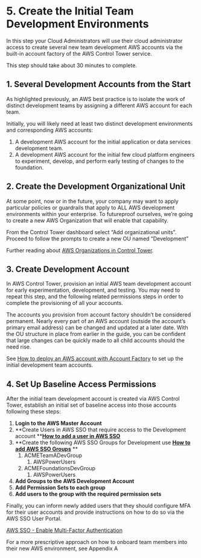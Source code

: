 # 5. Create the Initial Team Development Environments

In this step your Cloud Administrators will use their cloud administrator access to create several new team development AWS accounts via the built-in account factory of the AWS Control Tower service.

This step should take about 30 minutes to complete.

## 1. Several Development Accounts from the Start

As highlighted previously, an AWS best practice is to isolate the work of distinct development teams by assigning a different AWS account for each team.

Initially, you will likely need at least two distinct development environments and corresponding AWS accounts:

1. A development AWS account for the initial application or data services development team.
2. A development AWS account for the initial few cloud platform engineers to experiment, develop, and perform early testing of changes to the foundation.

## 2. Create the Development Organizational Unit

At some point, now or in the future, your company may want to apply particular policies or guardrails that apply to ALL AWS development environments within your enterprise.  To futureproof ourselves, we’re going to create a new AWS Organization that will enable that capability.

From the Control Tower dashboard select “Add organizational units”.  Proceed to follow the prompts to create a new OU named “Development”

Further reading about [AWS Organizations in Control Tower](https://docs.aws.amazon.com/controltower/latest/userguide/organizations.html).

## 3. Create Development Account

In AWS Control Tower, provision an initial AWS team development account for early experimentation, development, and testing.  You may need to repeat this step, and the following related permissions steps in order to complete the provisioning of all your accounts.

The accounts you provision from account factory shouldn’t be considered permanent.  Nearly every part of an AWS account (outside the account’s primary email address) can be changed and updated at a later date.  With the OU structure in place from earlier in the guide, you can be confident that large changes can be quickly made to all child accounts should the need rise.

See [How to deploy an AWS account with Account Factory](https://docs.aws.amazon.com/controltower/latest/userguide/account-factory.html#configure-provision-new-account) to set up the initial development team accounts. 

## 4. Set Up Baseline Access Permissions

After the initial team development account is created via AWS Control Tower, establish an initial set of baseline access into those accounts following these steps:

1. **Login to the AWS Master Account**
2. **Create Users in AWS SSO that require access to the Development account
    **[**How to add a user in AWS SSO**](https://docs.aws.amazon.com/singlesignon/latest/userguide/addusers.html)
3. **Create the following AWS SSO Groups for Development use
    **[**How to add AWS SSO Groups**](https://docs.aws.amazon.com/singlesignon/latest/userguide/addgroups.html)** **
    1. ACMETeamADevGroup
        1. AWSPowerUsers
    2. ACMEFoundationsDevGroup
        1. AWSPowerUsers
4. **Add Groups to the AWS Development Account**
5. **Add Permission Sets to each group**
6. **Add users to the group with the required permission sets**


Finally, you can inform newly added users that they should configure MFA for their user accounts and provide instructions on how to do so via the AWS SSO User Portal.

[AWS SSO - Enable Multi-Factor Authentication](https://docs.aws.amazon.com/singlesignon/latest/userguide/enable-mfa.html)

For a more prescriptive approach on how to onboard team members into their new AWS environment, see Appendix A